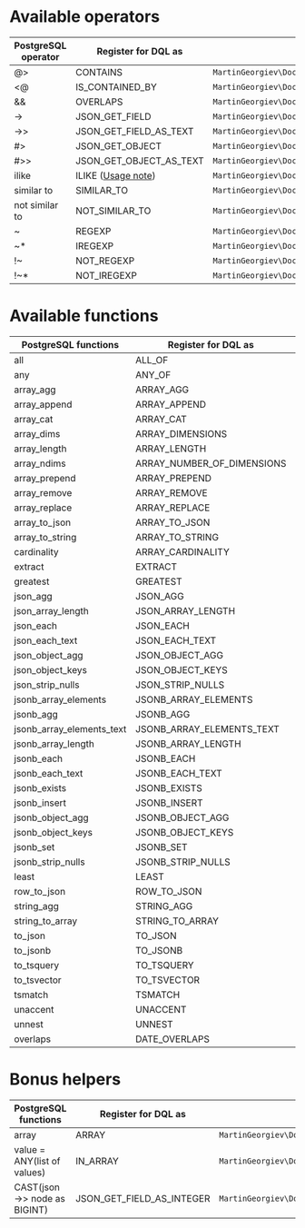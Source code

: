 # Available operators

| PostgreSQL operator | Register for DQL as                             | Implemented by                                                        
|---------------------|-------------------------------------------------|-----------------------------------------------------------------------|
| @>                  | CONTAINS                                        | `MartinGeorgiev\Doctrine\ORM\Query\AST\Functions\Contains`            | 
| <@                  | IS_CONTAINED_BY                                 | `MartinGeorgiev\Doctrine\ORM\Query\AST\Functions\IsContainedBy`       | 
| &&                  | OVERLAPS                                        | `MartinGeorgiev\Doctrine\ORM\Query\AST\Functions\Overlaps`            | 
| ->                  | JSON_GET_FIELD                                  | `MartinGeorgiev\Doctrine\ORM\Query\AST\Functions\JsonGetField`        | 
| ->>                 | JSON_GET_FIELD_AS_TEXT                          | `MartinGeorgiev\Doctrine\ORM\Query\AST\Functions\JsonGetFieldAsText`  |
| #>                  | JSON_GET_OBJECT                                 | `MartinGeorgiev\Doctrine\ORM\Query\AST\Functions\JsonGetObject`       |
| #>>                 | JSON_GET_OBJECT_AS_TEXT                         | `MartinGeorgiev\Doctrine\ORM\Query\AST\Functions\JsonGetObjectAsText` |
| ilike               | ILIKE ([Usage note](USE-CASES-AND-EXAMPLES.md)) | `MartinGeorgiev\Doctrine\ORM\Query\AST\Functions\Ilike`               | 
| similar to          | SIMILAR_TO                                      | `MartinGeorgiev\Doctrine\ORM\Query\AST\Functions\SimilarTo`           | 
| not similar to      | NOT_SIMILAR_TO                                  | `MartinGeorgiev\Doctrine\ORM\Query\AST\Functions\NotSimilarTo`        | 
| ~                   | REGEXP                                          | `MartinGeorgiev\Doctrine\ORM\Query\AST\Functions\Regexp`              | 
| ~*                  | IREGEXP                                         | `MartinGeorgiev\Doctrine\ORM\Query\AST\Functions\IRegexp`             | 
| !~                  | NOT_REGEXP                                      | `MartinGeorgiev\Doctrine\ORM\Query\AST\Functions\NotRegexp`           | 
| !~*                 | NOT_IREGEXP                                     | `MartinGeorgiev\Doctrine\ORM\Query\AST\Functions\NotIRegexp`          | 


# Available functions

| PostgreSQL functions | Register for DQL as | Implemented by
|---|---|---|
| all | ALL_OF | `MartinGeorgiev\Doctrine\ORM\Query\AST\Functions\All` | 
| any | ANY_OF | `MartinGeorgiev\Doctrine\ORM\Query\AST\Functions\Any` | 
| array_agg | ARRAY_AGG | `MartinGeorgiev\Doctrine\ORM\Query\AST\Functions\ArrayAgg` | 
| array_append | ARRAY_APPEND | `MartinGeorgiev\Doctrine\ORM\Query\AST\Functions\ArrayAppend` | 
| array_cat | ARRAY_CAT | `MartinGeorgiev\Doctrine\ORM\Query\AST\Functions\ArrayCat` | 
| array_dims | ARRAY_DIMENSIONS | `MartinGeorgiev\Doctrine\ORM\Query\AST\Functions\ArrayDimensions` | 
| array_length | ARRAY_LENGTH | `MartinGeorgiev\Doctrine\ORM\Query\AST\Functions\ArrayLength` | 
| array_ndims | ARRAY_NUMBER_OF_DIMENSIONS | `MartinGeorgiev\Doctrine\ORM\Query\AST\Functions\ArrayNumberOfDimensions` | 
| array_prepend | ARRAY_PREPEND | `MartinGeorgiev\Doctrine\ORM\Query\AST\Functions\ArrayPrepend` | 
| array_remove | ARRAY_REMOVE | `MartinGeorgiev\Doctrine\ORM\Query\AST\Functions\ArrayRemove` | 
| array_replace | ARRAY_REPLACE | `MartinGeorgiev\Doctrine\ORM\Query\AST\Functions\ArrayReplace` | 
| array_to_json | ARRAY_TO_JSON | `MartinGeorgiev\Doctrine\ORM\Query\AST\Functions\ArrayToJson` |
| array_to_string | ARRAY_TO_STRING | `MartinGeorgiev\Doctrine\ORM\Query\AST\Functions\ArrayToString` |  
| cardinality | ARRAY_CARDINALITY | `MartinGeorgiev\Doctrine\ORM\Query\AST\Functions\Cardinality` | 
| extract | EXTRACT | `MartinGeorgiev\Doctrine\ORM\Query\AST\Functions\Extract` | 
| greatest | GREATEST | `MartinGeorgiev\Doctrine\ORM\Query\AST\Functions\Greatest` | 
| json_agg | JSON_AGG | `MartinGeorgiev\Doctrine\ORM\Query\AST\Functions\JsonAgg` | 
| json_array_length | JSON_ARRAY_LENGTH | `MartinGeorgiev\Doctrine\ORM\Query\AST\Functions\JsonArrayLength` | 
| json_each | JSON_EACH | `MartinGeorgiev\Doctrine\ORM\Query\AST\Functions\JsonEach` | 
| json_each_text | JSON_EACH_TEXT | `MartinGeorgiev\Doctrine\ORM\Query\AST\Functions\JsonEachText` | 
| json_object_agg | JSON_OBJECT_AGG | `MartinGeorgiev\Doctrine\ORM\Query\AST\Functions\JsonObjectAgg` | 
| json_object_keys | JSON_OBJECT_KEYS | `MartinGeorgiev\Doctrine\ORM\Query\AST\Functions\JsonObjectKeys` | 
| json_strip_nulls | JSON_STRIP_NULLS | `MartinGeorgiev\Doctrine\ORM\Query\AST\Functions\JsonStripNulls` | 
| jsonb_array_elements | JSONB_ARRAY_ELEMENTS | `MartinGeorgiev\Doctrine\ORM\Query\AST\Functions\JsonbArrayElements` | 
| jsonb_agg | JSONB_AGG | `MartinGeorgiev\Doctrine\ORM\Query\AST\Functions\JsonbAgg` | 
| jsonb_array_elements_text | JSONB_ARRAY_ELEMENTS_TEXT | `MartinGeorgiev\Doctrine\ORM\Query\AST\Functions\JsonbArrayElementsText` | 
| jsonb_array_length | JSONB_ARRAY_LENGTH | `MartinGeorgiev\Doctrine\ORM\Query\AST\Functions\JsonbArrayLength` | 
| jsonb_each | JSONB_EACH | `MartinGeorgiev\Doctrine\ORM\Query\AST\Functions\JsonbEach` | 
| jsonb_each_text | JSONB_EACH_TEXT | `MartinGeorgiev\Doctrine\ORM\Query\AST\Functions\JsonbEachText` | 
| jsonb_exists | JSONB_EXISTS | `MartinGeorgiev\Doctrine\ORM\Query\AST\Functions\JsonbExists` | 
| jsonb_insert | JSONB_INSERT | `MartinGeorgiev\Doctrine\ORM\Query\AST\Functions\JsonbInsert` | 
| jsonb_object_agg | JSONB_OBJECT_AGG | `MartinGeorgiev\Doctrine\ORM\Query\AST\Functions\JsonbObjectAgg` | 
| jsonb_object_keys | JSONB_OBJECT_KEYS | `MartinGeorgiev\Doctrine\ORM\Query\AST\Functions\JsonbObjectKeys` | 
| jsonb_set | JSONB_SET | `MartinGeorgiev\Doctrine\ORM\Query\AST\Functions\JsonbSet` | 
| jsonb_strip_nulls | JSONB_STRIP_NULLS | `MartinGeorgiev\Doctrine\ORM\Query\AST\Functions\JsonbStripNulls` | 
| least | LEAST | `MartinGeorgiev\Doctrine\ORM\Query\AST\Functions\Least` | 
| row_to_json | ROW_TO_JSON | `MartinGeorgiev\Doctrine\ORM\Query\AST\Functions\RowToJson` | 
| string_agg | STRING_AGG | `MartinGeorgiev\Doctrine\ORM\Query\AST\Functions\StringAgg` | 
| string_to_array | STRING_TO_ARRAY | `MartinGeorgiev\Doctrine\ORM\Query\AST\Functions\StringToArray` | 
| to_json | TO_JSON | `MartinGeorgiev\Doctrine\ORM\Query\AST\Functions\ToJson` | 
| to_jsonb | TO_JSONB | `MartinGeorgiev\Doctrine\ORM\Query\AST\Functions\ToJsonb` | 
| to_tsquery | TO_TSQUERY | `MartinGeorgiev\Doctrine\ORM\Query\AST\Functions\ToTsquery` | 
| to_tsvector | TO_TSVECTOR | `MartinGeorgiev\Doctrine\ORM\Query\AST\Functions\ToTsvector` | 
| tsmatch | TSMATCH | `MartinGeorgiev\Doctrine\ORM\Query\AST\Functions\Tsmatch` | 
| unaccent | UNACCENT | `MartinGeorgiev\Doctrine\ORM\Query\AST\Functions\Unaccent` | 
| unnest | UNNEST | `MartinGeorgiev\Doctrine\ORM\Query\AST\Functions\Unnest` | 
| overlaps | DATE_OVERLAPS | `MartinGeorgiev\Doctrine\ORM\Query\AST\Functions\DateOverlaps` | 


# Bonus helpers

| PostgreSQL functions | Register for DQL as | Implemented by
|---|---|---|
| array | ARRAY | `MartinGeorgiev\Doctrine\ORM\Query\AST\Functions\Arr` | 
| value = ANY(list of values) | IN_ARRAY | `MartinGeorgiev\Doctrine\ORM\Query\AST\Functions\InArray` | 
| CAST(json ->> node as BIGINT) | JSON_GET_FIELD_AS_INTEGER | `MartinGeorgiev\Doctrine\ORM\Query\AST\Functions\JsonGetFieldAsInteger` | 
